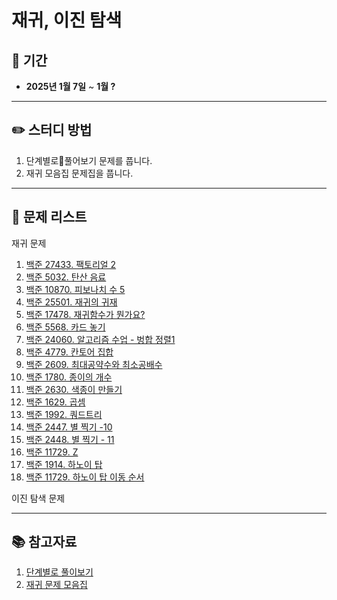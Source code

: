# 재귀, 이진 탐색

## 📅 기간  
- **2025년 1월 7일** ~ **1월 ?**

---

## ✏️ 스터디 방법
1. 단계별로풀어보기 문제를 풉니다.
2. 재귀 모음집 문제집을 풉니다.

---

## 📖 문제 리스트

재귀 문제
1. [백준 27433. 팩토리얼 2](https://www.acmicpc.net/problem/27433)
2. [백준 5032. 탄산 음료](https://www.acmicpc.net/problem/5032)
3. [백준 10870. 피보나치 수 5](https://www.acmicpc.net/problem/10870)
4. [백준 25501. 재귀의 귀재](https://www.acmicpc.net/problem/25501)
5. [백준 17478. 재귀함수가 뭔가요?](https://www.acmicpc.net/problem/17478)
6. [백준 5568. 카드 놓기](https://www.acmicpc.net/problem/5568)
7. [백준 24060. 알고리즘 수업 - 벙합 정렬1](https://www.acmicpc.net/problem/24060)
8. [백준 4779. 칸토어 집합](https://www.acmicpc.net/problem/47790)
9. [백준 2609. 최대공약수와 최소공배수](https://www.acmicpc.net/problem/2609)
10. [백준 1780. 종이의 개수](https://www.acmicpc.net/problem/1780)
11. [백준 2630. 색종이 만들기](https://www.acmicpc.net/problem/2630)
12. [백준 1629. 곱셈](https://www.acmicpc.net/problem/1629)
13. [백준 1992. 쿼드트리](https://www.acmicpc.net/problem/1992)
14. [백준 2447. 별 찍기 -10](https://www.acmicpc.net/problem/2447)
15. [백준 2448. 별 찍기 - 11](https://www.acmicpc.net/problem/2447)
16. [백준 11729. Z](https://www.acmicpc.net/problem/1074)
17. [백준 1914. 하노이 탑](https://www.acmicpc.net/problem/1914)
18. [백준 11729. 하노이 탑 이동 순서](https://www.acmicpc.net/problem/11729)


이진 탐색 문제

---

## 📚 참고자료
1. [단계별로 풀이보기](https://www.acmicpc.net/step/19)
2. [재귀 문제 모음집](https://www.acmicpc.net/workbook/view/7314)

